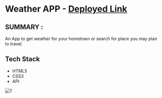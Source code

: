 # Weather APP - <a href="https://hilarious-alpaca-f7c2a1.netlify.app/"> Deployed Link </a>
## SUMMARY : 
  An App to get weather for your hometown or search for place you may plan to travel. 
## Tech Stack
  * HTML5   
  * CSS3 
  * API

![1](https://user-images.githubusercontent.com/103635403/192769021-a7006265-66d5-4244-b9cc-37b5e6aaf21f.png)
